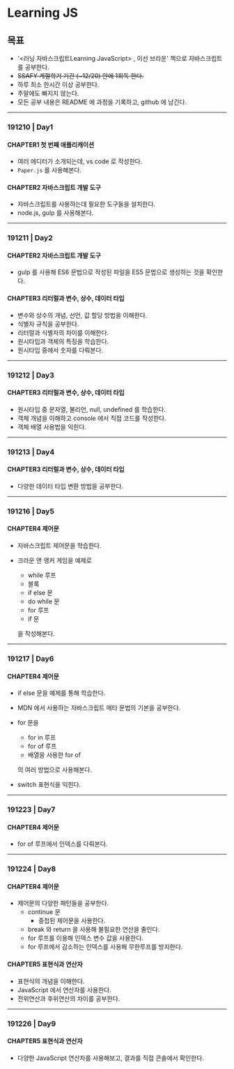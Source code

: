 # Learning JS

## 목표

- '<러닝 자바스크립트Learning JavaScript> , 이선 브라운'  책으로 자바스크립트를 공부한다.
- ~~SSAFY 계절학기 기간 (~12/20) 안에 1회독 한다.~~
- 하루 최소 한시간 이상 공부한다.
- 주말에도 빠지지 않는다.
- 모든 공부 내용은 README 에 과정을 기록하고, github 에 남긴다. 

---

### 191210 | Day1

#### CHAPTER1 첫 번째 애플리캐이션

- 여러 에디터가 소개되는데, vs code 로 작성한다.
- `Paper.js` 를 사용해본다.

#### CHAPTER2 자바스크립트 개발 도구

- 자바스크립트를 사용하는데 필요한 도구들을 설치한다.
- node.js, gulp 를 사용해본다.

---

### 191211 | Day2

#### CHAPTER2 자바스크립트 개발 도구

- gulp 를 사용해 ES6 문법으로 작성된 파일을 ES5 문법으로 생성하는 것을 확인한다.

#### CHAPTER3 리터럴과 변수, 상수, 데이터 타입

- 변수와 상수의 개념, 선언, 값 할당 방법을 이해한다.
- 식별자 규칙을 공부한다.
- 리터럴과 식별자의 차이를 이해한다.
- 원시타입과 객체의 특징을 학습한다.
- 원시타입 중에서 숫자를 다뤄본다.

---

### 191212 | Day3

#### CHAPTER3 리터럴과 변수, 상수, 데이터 타입

- 원시타입 중 문자열, 불리언, null, undefined 를 학습한다.
- 객체 개념을 이해하고 console 에서 직접 코드를 작성한다.
- 객체 배열 사용법을 익힌다.

---

### 191213 | Day4

#### CHAPTER3 리터럴과 변수, 상수, 데이터 타입

- 다양한 데이터 타입 변환 방법을 공부한다.

---

### 191216 | Day5

#### CHAPTER4 제어문

- 자바스크립트 제어문을 학습한다.

- 크라운 앤 앵커 게임을 예제로

  - while 루프 
  - 블록
  - if else 문
  - do while 문
  - for 루프
  - if 문

  을 작성해본다.

---

### 191217 | Day6

#### CHAPTER4 제어문

- if else 문을 예제를 통해 학습한다.

- MDN 에서 사용하는 자바스크립트 메타 문법의 기본을 공부한다.

- for 문을

  - for in 루프
  - for of 루프
  - 배열을 사용한 for of

  의 여러 방법으로 사용해본다.

- switch 표현식을 익힌다.

---

### 191223 | Day7

#### CHAPTER4 제어문

- for of 루프에서 인덱스를 다뤄본다.

---

### 191224 | Day8

#### CHAPTER4 제어문

- 제어문의 다양한 패턴들을 공부한다.
  - continue 문
    - 중첩된 제어문을 사용한다.
  - break 와 return 을 사용해 불필요한 연산을 줄인다.
  - for 루프를 이용해 인덱스 변수 값을 사용한다.
  - for 루프에서 감소하는 인덱스를 사용해 무한루프를 방지한다.

#### CHAPTER5 표현식과 연산자

- 표현식의 개념을 이해한다.
- JavaScript 에서 연산자를 사용한다.
- 전위연산과 후위연산의 차이를 공부한다.

---

### 191226 | Day9

#### CHAPTER5 표현식과 연산자

- 다양한 JavaScript 연산자를 사용해보고, 결과를 직접 콘솔에서 확인한다.
